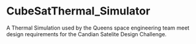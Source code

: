 # CubeSatThermal_Simulator
 A Thermal Simulation used by the Queens space engineering team meet design requirements for the Candian Satelite Design Challenge. 
